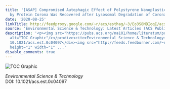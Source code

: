 ```yaml
---
title: '[ASAP] Compromised Autophagic Effect of Polystyrene Nanoplastics Mediated
  by Protein Corona Was Recovered after Lysosomal Degradation of Corona'
date: '2020-08-25'
linkTitle: http://feedproxy.google.com/~r/acs/esthag/~3/Eo3S8MBIoqI/acs.est.0c04097
source: 'Environmental Science & Technology: Latest Articles (ACS Publications)'
description: '<p><img src="https://pubs.acs.org/na101/home/literatum/publisher/achs/journals/content/esthag/0/esthag.ahead-of-print/acs.est.0c04097/20200825/images/medium/es0c04097_0007.gif"
  alt="TOC Graphic"/></p><div><cite>Environmental Science & Technology</cite></div><div>DOI:
  10.1021/acs.est.0c04097</div><img src="http://feeds.feedburner.com/~r/acs/esthag/~4/Eo3S8MBIoqI"
  height="1" width="1" ...'
disable_comments: true
---
```

<p><img src="https://pubs.acs.org/na101/home/literatum/publisher/achs/journals/content/esthag/0/esthag.ahead-of-print/acs.est.0c04097/20200825/images/medium/es0c04097_0007.gif" alt="TOC Graphic"/></p><div><cite>Environmental Science & Technology</cite></div><div>DOI: 10.1021/acs.est.0c04097</div><img src="http://feeds.feedburner.com/~r/acs/esthag/~4/Eo3S8MBIoqI" height="1" width="1" ...